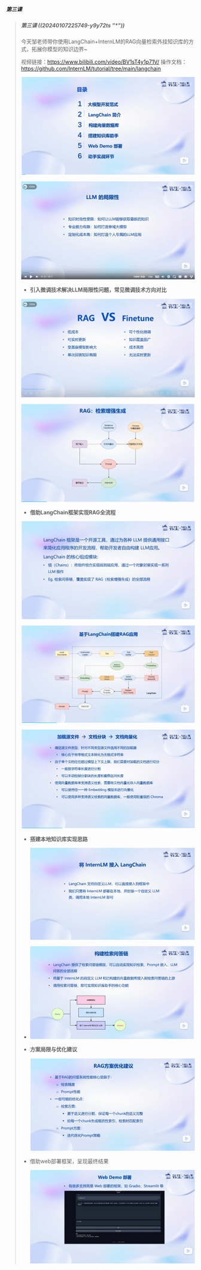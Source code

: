 ##### 第三课

> ##### 第三课 ((20240107225749-y9y72ts "*"))
>
> 今天邹老师带你使用LangChain+InternLM的RAG向量检索外挂知识库的方式，拓展你模型的知识边界~
>
> 视频链接：https://www.bilibili.com/video/BV1sT4y1p71V/
> 操作文档：https://github.com/InternLM/tutorial/tree/main/langchain
>
> ![image](assets/image-20240111203944-tyipgtz.png)
>
> ![image](assets/image-20240111204044-jd4cr3l.png)
>
> * **引入微调技术解决LLM局限性问题，常见微调技术方向对比**
>
> ![image](assets/image-20240111204200-t2n75o1.png)
>
> ![image](assets/image-20240111204357-f4dlvii.png)
>
> * **借助LangChain框架实现RAG全流程**
>
> ![image](assets/image-20240111204429-pj5uhxa.png)
>
> ![image](assets/image-20240111204707-m041wh6.png)
>
> ![image](assets/image-20240111204748-hpbomiw.png)
>
> * **搭建本地知识库实现思路**
>
>   ![image](assets/image-20240111204853-79f13kn.png)
> * ![image](assets/image-20240111204932-rz7uj82.png)
> * **方案局限与优化建议**
>
>   ![image](assets/image-20240111205040-vmg6epw.png)
> * 借助web部署框架，呈现最终结果
>
>   ![image](assets/image-20240111205139-efizybm.png)
>
>
